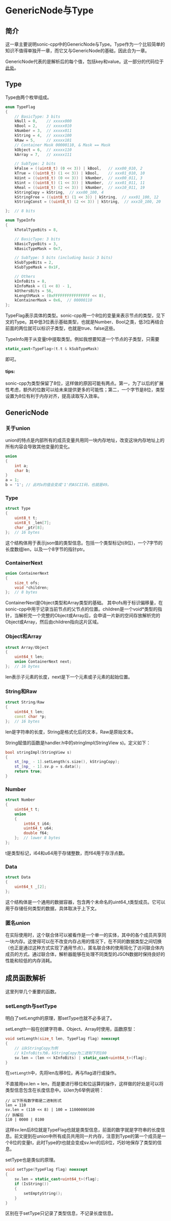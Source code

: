 # GenericNode与Type

## 简介
这一章主要说明sonic-cpp中的GenericNode与Type。Type作为一个比较简单的知识不值得单独开一章，而它又与GenericNode的基础，因此合为一章。

GenericNode代表的是解析后的每个值，包括key和value。这一部分的代码位于[此处](https://github.com/bytedance/sonic-cpp/blob/master/include/sonic/dom/genericnode.h)。

## Type

Type由两个枚举组成。

```C++
enum TypeFlag
{
    // BasicType: 3 bits
    kNull = 0,    // xxxxx000
    kBool = 2,    // xxxxx010
    kNumber = 3,  // xxxxx011
    kString = 4,  // xxxxx100
    kRaw = 5,     // xxxxx101
    // Container Mask 00000110, & Mask == Mask
    kObject = 6,  // xxxxx110
    kArray = 7,   // xxxxx111

    // SubType: 2 bits
    kFalse = ((uint8_t) (0 << 3)) | kBool,   // xxx00_010, 2
    kTrue = ((uint8_t) (1 << 3)) | kBool,    // xxx01_010, 10
    kUint = ((uint8_t) (0 << 3)) | kNumber,  // xxx00_011, 3
    kSint = ((uint8_t) (1 << 3)) | kNumber,  // xxx01_011, 11
    kReal = ((uint8_t) (2 << 3)) | kNumber,  // xxx10_011, 19
    kStringCopy = kString,  // xxx00_100, 4
    kStringFree = ((uint8_t) (1 << 3)) | kString,  // xxx01_100, 12
    kStringConst = ((uint8_t) (2 << 3)) | kString,  // xxx10_100, 20

};  // 8 bits

enum TypeInfo
{
    kTotalTypeBits = 8,

    // BasicType: 3 bits
    kBasicTypeBits = 3,
    kBasicTypeMask = 0x7,

    // SubType: 5 bits (including basic 3 bits)
    kSubTypeBits = 2,
    kSubTypeMask = 0x1F,

    // Others
    kInfoBits = 8,
    kInfoMask = (1 << 8) - 1,
    kOthersBits = 56,
    kLengthMask = (0xFFFFFFFFFFFFFFFF << 8),
    kContainerMask = 0x6,  // 00000110
};
```

TypeFlag表示具体的类型。sonic-cpp用一个8位的变量来表示节点的类型，见下文的Type。其中低3位表示基础类型，也就是Number、Bool之类，低3位再结合前面的两位就可以标识子类型，也就是true、false这些。

TypeInfo用于从变量t中提取类型。例如我想要知道一个节点的子类型，只需要

```C++
static_cast<TypeFlag>(t.t & kSubTypeMask)
```

即可。

#### tips:

sonic-cpp为类型保留了8位，这样做的原因可能有两点。第一，为了以后的扩展性考虑，额外的位数可以给未来提供更多的可能性；第二，一个字节是8位，类型设置为8位有利于内存对齐，提高读取写入效率。

## GenericNode

### 关于union
union的特点是内部所有的成员变量共用同一块内存地址，改变这块内存地址上的所有内容会导致其他变量的变化。

```C++
union
{
    int a;
    char b;
}
a = 1;
b = '1'; // 此时a的值会变成'1'的ASCII码，也就是49。
```

### Type

```C++
struct Type
{
    uint8_t t;
    uint8_t _len[7];
    char _ptr[8];
};  // 16 bytes
```

这个结构体用于表示json值的类型信息。包括一个类型标记t(8位)，一个7字节的长度数组len，以及一个8字节的指针ptr。

### ContainerNext

```C++
union ContainerNext
{
    size_t ofs;
    void *children;
};  // 8 bytes
```
ContainerNext是Object类型和Array类型的基础。
其中ofs用于标识偏移量，在sonic-cpp中用于记录当前节点的父节点的位置。children是一个void*类型的指针，当解析完一个完整的Object或Array后，会申请一片新的空间存放解析完的Object或Array，然后由children指向这片区域。

### Object和Array
```C++
struct Array/Object
{
    uint64_t len;
    union ContainerNext next;
};  // 16 bytes
```
len表示子元素的长度，next是下一个元素或子元素的起始位置。

### String和Raw
```C++
struct String/Raw
{
    uint64_t len;
    const char *p;
};  // 16 bytes
```
len是字符串的长度，String是格式化后的文本，Raw是原始文本。

String赋值的函数是handler.h中的stringImpl(StringView s)。定义如下：

```C++
bool stringImpl(StringView s)
{
    st_[np_ - 1].setLength(s.size(), kStringCopy);
    st_[np_ - 1].sv.p = s.data();
    return true;
}
```



### Number
```C++
struct Number
{
    uint64_t t;
    union
    {
        int64_t i64;
        uint64_t u64;
        double f64;
    };  // lower 8 bytes
};
```
t是类型标记，i64和u64用于存储整数，而f64用于存浮点数。

### Data
```C++
struct Data
{
    uint64_t _[2];
};
```
这个结构体是一个通用的数据容器，包含两个未命名的uint64_t类型成员。它可以用于存储任何类型的数据，具体取决于上下文。

### 匿名union
在实际使用时，这个联合体可以被看作是一个单一的实体，其中的各个成员共享同一块内存。这使得可以在不改变内存占用的情况下，在不同的数据类型之间切换（也正是通过这种方式实现了通用节点）。匿名联合体的使用简化了访问联合体内成员的方式。通过联合体，解析器能够在处理不同类型的JSON数据时保持良好的性能和较低的内存消耗。

## 成员函数解析

这里列举几个重要的函数。

### setLength与setType

明白了setLength的原理，那setType也就不必多说了。

setLength一般在创建字符串、Object、Array时使用，函数原型：

```C++
void setLength(size_t len, TypeFlag flag) noexcept
{
    // 以kStringCopy为例
    // kInfoBits为8，kStringCopy为二进制下的100
    sv.len = (len << kInfoBits) | static_cast<uint64_t>(flag);
}
```

在`setLength`中，先将len左移8位，再与flag进行或操作。

不直接用sv.len = len，而是要进行移位和位运算的操作，这样做的好处是可以将类型信息包含在长度信息中。以len为6举例说明：

```shell
// 以下所有数字都是二进制形式
len = 110
sv.len = (110 << 8) | 100 = 11000000100
// 拆解后
110 | 0000 | 0100
```

这样sv.len后8位就是TypeFlag也就是类型信息，前面的数字就是字符串的长度信息。前文提到在union中所有成员共用同一片内存，注意到Type的第一个成员是一个8位的变量t，此时Type的t也就会变成sv.len的后8位，巧妙地保存了类型的信息。

setType也是类似的原理。

```C++
void setType(TypeFlag flag) noexcept
{
    sv.len = static_cast<uint64_t>(flag);
    if (IsString())
    {
        setEmptyString();
    }
}
```

区别在于setType只记录了类型信息，不记录长度信息。

